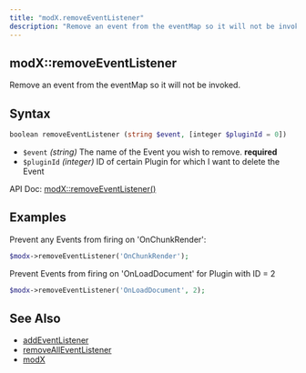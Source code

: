 ```yaml
---
title: "modX.removeEventListener"
description: "Remove an event from the eventMap so it will not be invoked"
---
```


## modX::removeEventListener

Remove an event from the eventMap so it will not be invoked.

## Syntax

``` php
boolean removeEventListener (string $event, [integer $pluginId = 0])
```

- `$event` _(string)_ The name of the Event you wish to remove. **required**
- `$pluginId` _(integer)_ ID of certain Plugin for which I want to delete the Event 

API Doc: [modX::removeEventListener()](http://api.modx.com/revolution/2.2/db_core_model_modx_modx.class.html#%5CmodX::removeEventListener())

## Examples

Prevent any Events from firing on 'OnChunkRender':

``` php
$modx->removeEventListener('OnChunkRender');
```

Prevent Events from firing on 'OnLoadDocument' for Plugin with ID = 2

``` php
$modx->removeEventListener('OnLoadDocument', 2);
```

## See Also

- [addEventListener](extending-modx/modx-class/reference/modx.addeventlistener "addEventListener")
- [removeAllEventListener](extending-modx/modx-class/reference/modx.removealleventlistener "removeAllEventListener")
- [modX](extending-modx/core-model/modx "MODX")
